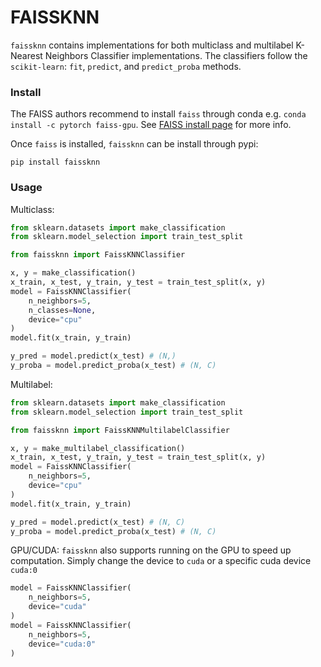 # FAISSKNN
`faissknn` contains implementations for both multiclass and multilabel K-Nearest Neighbors Classifier implementations. The classifiers follow the `scikit-learn`: `fit`, `predict`, and `predict_proba` methods.

### Install

The FAISS authors recommend to install `faiss` through conda e.g. `conda install -c pytorch faiss-gpu`. See [FAISS install page](https://github.com/facebookresearch/faiss/blob/main/INSTALL.md) for more info.

Once `faiss` is installed, `faissknn` can be install through pypi:

```
pip install faissknn
```

### Usage

Multiclass:

```python
from sklearn.datasets import make_classification
from sklearn.model_selection import train_test_split

from faissknn import FaissKNNClassifier

x, y = make_classification()
x_train, x_test, y_train, y_test = train_test_split(x, y)
model = FaissKNNClassifier(
    n_neighbors=5,
    n_classes=None,
    device="cpu"
)
model.fit(x_train, y_train)

y_pred = model.predict(x_test) # (N,)
y_proba = model.predict_proba(x_test) # (N, C)
```

Multilabel:

```python
from sklearn.datasets import make_classification
from sklearn.model_selection import train_test_split

from faissknn import FaissKNNMultilabelClassifier

x, y = make_multilabel_classification()
x_train, x_test, y_train, y_test = train_test_split(x, y)
model = FaissKNNClassifier(
    n_neighbors=5,
    device="cpu"
)
model.fit(x_train, y_train)

y_pred = model.predict(x_test) # (N, C)
y_proba = model.predict_proba(x_test) # (N, C)
```

GPU/CUDA: `faissknn` also supports running on the GPU to speed up computation. Simply change the device to `cuda` or a specific cuda device `cuda:0`

```python
model = FaissKNNClassifier(
    n_neighbors=5,
    device="cuda"
)
model = FaissKNNClassifier(
    n_neighbors=5,
    device="cuda:0"
)
```
